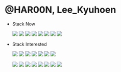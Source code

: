 # @HAR00N, Lee_Kyuhoen

<!--
**HAR00N/HAR00N** is a ✨ _special_ ✨ repository because its `README.md` (this file) appears on your GitHub profile.

Here are some ideas to get you started:

- 🔭 I’m currently working on ...
- 🌱 I’m currently learning ...
- 👯 I’m looking to collaborate on ...
- 🤔 I’m looking for help with ...
- 💬 Ask me about ...
- 📫 How to reach me: ...
- 😄 Pronouns: ...
- ⚡ Fun fact: ...
-->

 
- Stack Now

     <a href="" target="https://github.com/HAR00N"><img src="https://img.shields.io/badge/GitHub-181717?style=flat-square&logo=github&logoColor=white"/></a>
   <a href="" target="_blank"><img src="https://img.shields.io/badge/Java-007396?style=flat-square&logo=java&logoColor=white"/></a>
   <a href="" target="_blank"><img src="https://img.shields.io/badge/Spring-6DB33F?style=flat-square&logo=spring&logoColor=white"/></a>
   <a href="" target="_blank"><img src="https://img.shields.io/badge/Docker-2496ED?style=flat-square&logo=docker&logoColor=white"/></a>
   <a href="" target="_blank"><img src="https://img.shields.io/badge/Tomcat-F8DC75?style=flat-square&logo=apachetomcat&logoColor=black"/></a>
   <a href="" target="_blank"><img src="https://img.shields.io/badge/Oracle-F80000?style=flat-square&logo=oracle&logoColor=white"/></a>
   <a href="" target="_blank"><img src="https://img.shields.io/badge/Mysql-4479A1?style=flat-square&logo=mysql&logoColor=white"/></a>
   <a href="" target="_blank"><img src="https://img.shields.io/badge/M%20Matlab-808080?style=flat-square&logo=matlab&logoColor=white"/></a>



- Stack Interested

     <a href="" target="_blank"><img src="https://img.shields.io/badge/Ruby-CC342D?style=flat-square&logo=ruby&logoColor=white"/></a>
   <a href="" target="_blank"><img src="https://img.shields.io/badge/Python-3776AB?style=flat-square&logo=python&logoColor=white"/></a>
   <a href="" target="_blank"><img src="https://img.shields.io/badge/Django-092E20?style=flat-square&logo=django&logoColor=white"/></a>
   <a href="" target="_blank"><img src="https://img.shields.io/badge/JavaScript-F7DF1E?style=flat-square&logo=JavaScript&logoColor=black"/></a>
   <a href="" target="_blank"><img src="https://img.shields.io/badge/Vue.js-4FC08D?style=flat-square&logo=vue.js&logoColor=white"/></a>
   <a href="" target="_blank"><img src="https://img.shields.io/badge/React-61DAFB?style=flat-square&logo=react&logoColor=black"/></a>
   <a href="" target="_blank"><img src="https://img.shields.io/badge/Node.js-339933?style=flat-square&logo=node.js&logoColor=white"/></a>
   
   <a href="" target="_blank"><img src="https://img.shields.io/badge/R-276DC3?style=flat-square&logo=r&logoColor=white"/></a>
   <a href="" target="_blank"><img src="https://img.shields.io/badge/Go-00ADD8?style=flat-square&logo=go&logoColor=white"/></a>
   <a href="" target="_blank"><img src="https://img.shields.io/badge/PostgreSql-4169E1?style=flat-square&logo=postgresql&logoColor=white"/></a>
   <a href="" target="_blank"><img src="https://img.shields.io/badge/Elasticsearch-005571?style=flat-square&logo=elasticsearch&logoColor=white"/></a>
   <a href="" target="_blank"><img src="https://img.shields.io/badge/Redis-DC382D?style=flat-square&logo=redis&logoColor=white"/></a>
   <a href="" target="_blank"><img src="https://img.shields.io/badge/AWS-232F3E?style=flat-square&logo=Amazon%20AWS&logoColor=white"/></a>
   <a href="" target="_blank"><img src="https://img.shields.io/badge/HTML-E34F26?style=flat-square&logo=HTML5&logoColor=white"/></a>
   <a href="" target="_blank"><img src="https://img.shields.io/badge/SpringBoot-6DB33F?style=flat-square&logo=springboot&logoColor=white"/></a>
